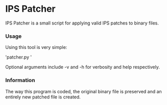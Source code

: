 # IPS Patcher

IPS Patcher is a small script for applying valid IPS patches to binary files. 

### Usage

Using this tool is very simple:


  'patcher.py <patch> <file> <output>'


Optional arguments include -v and -h for verbosity and help respectively.

### Information

The way this program is coded, the original binary file is preserved and an entirely new patched file is created.
